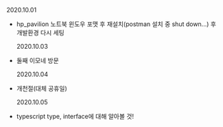 2020.10.01

- hp_pavilion 노트북 윈도우 포맷 후 재설치(postman 설치 중 shut down...) 후 개발환경 다시 세팅

  2020.10.03

- 둘째 이모네 방문

  2020.10.04

- 개천절(대체 공휴일)

  2020.10.05

- typescript type, interface에 대해 알아볼 것!
